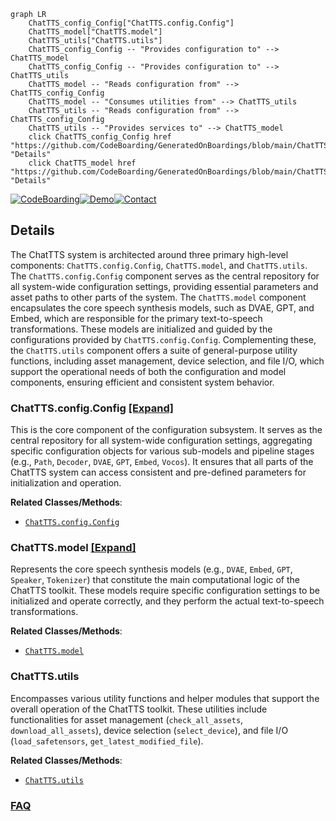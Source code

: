 ```mermaid
graph LR
    ChatTTS_config_Config["ChatTTS.config.Config"]
    ChatTTS_model["ChatTTS.model"]
    ChatTTS_utils["ChatTTS.utils"]
    ChatTTS_config_Config -- "Provides configuration to" --> ChatTTS_model
    ChatTTS_config_Config -- "Provides configuration to" --> ChatTTS_utils
    ChatTTS_model -- "Reads configuration from" --> ChatTTS_config_Config
    ChatTTS_model -- "Consumes utilities from" --> ChatTTS_utils
    ChatTTS_utils -- "Reads configuration from" --> ChatTTS_config_Config
    ChatTTS_utils -- "Provides services to" --> ChatTTS_model
    click ChatTTS_config_Config href "https://github.com/CodeBoarding/GeneratedOnBoardings/blob/main/ChatTTS/ChatTTS_config_Config.md" "Details"
    click ChatTTS_model href "https://github.com/CodeBoarding/GeneratedOnBoardings/blob/main/ChatTTS/ChatTTS_model.md" "Details"
```

[![CodeBoarding](https://img.shields.io/badge/Generated%20by-CodeBoarding-9cf?style=flat-square)](https://github.com/CodeBoarding/CodeBoarding)[![Demo](https://img.shields.io/badge/Try%20our-Demo-blue?style=flat-square)](https://www.codeboarding.org/demo)[![Contact](https://img.shields.io/badge/Contact%20us%20-%20contact@codeboarding.org-lightgrey?style=flat-square)](mailto:contact@codeboarding.org)

## Details

The ChatTTS system is architected around three primary high-level components: `ChatTTS.config.Config`, `ChatTTS.model`, and `ChatTTS.utils`. The `ChatTTS.config.Config` component serves as the central repository for all system-wide configuration settings, providing essential parameters and asset paths to other parts of the system. The `ChatTTS.model` component encapsulates the core speech synthesis models, such as DVAE, GPT, and Embed, which are responsible for the primary text-to-speech transformations. These models are initialized and guided by the configurations provided by `ChatTTS.config.Config`. Complementing these, the `ChatTTS.utils` component offers a suite of general-purpose utility functions, including asset management, device selection, and file I/O, which support the operational needs of both the configuration and model components, ensuring efficient and consistent system behavior.

### ChatTTS.config.Config [[Expand]](./ChatTTS_config_Config.md)
This is the core component of the configuration subsystem. It serves as the central repository for all system-wide configuration settings, aggregating specific configuration objects for various sub-models and pipeline stages (e.g., `Path`, `Decoder`, `DVAE`, `GPT`, `Embed`, `Vocos`). It ensures that all parts of the ChatTTS system can access consistent and pre-defined parameters for initialization and operation.


**Related Classes/Methods**:

- <a href="git@github.com:2noise/ChatTTS.git/blob/main/temp/66139c40963e46aca2622f4704dac99e/ChatTTS/config/config.py" target="_blank" rel="noopener noreferrer">`ChatTTS.config.Config`</a>


### ChatTTS.model [[Expand]](./ChatTTS_model.md)
Represents the core speech synthesis models (e.g., `DVAE`, `Embed`, `GPT`, `Speaker`, `Tokenizer`) that constitute the main computational logic of the ChatTTS toolkit. These models require specific configuration settings to be initialized and operate correctly, and they perform the actual text-to-speech transformations.


**Related Classes/Methods**:

- <a href="git@github.com:2noise/ChatTTS.git/blob/main/temp/66139c40963e46aca2622f4704dac99e/ChatTTS/model/__init__.py" target="_blank" rel="noopener noreferrer">`ChatTTS.model`</a>


### ChatTTS.utils
Encompasses various utility functions and helper modules that support the overall operation of the ChatTTS toolkit. These utilities include functionalities for asset management (`check_all_assets`, `download_all_assets`), device selection (`select_device`), and file I/O (`load_safetensors`, `get_latest_modified_file`).


**Related Classes/Methods**:

- <a href="git@github.com:2noise/ChatTTS.git/blob/main/temp/66139c40963e46aca2622f4704dac99e/ChatTTS/utils/__init__.py" target="_blank" rel="noopener noreferrer">`ChatTTS.utils`</a>




### [FAQ](https://github.com/CodeBoarding/GeneratedOnBoardings/tree/main?tab=readme-ov-file#faq)